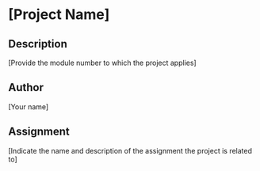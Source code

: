 # [Project Name]
## Description
[Provide the module number to which the project applies]
## Author
[Your name]
## Assignment
[Indicate the name and description of the assignment the project is related
to]

